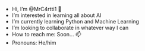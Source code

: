 - Hi, I’m @MrC4rtti1 👋
- I’m interested in learning all about AI 
- I’m currently learning Python and Machine Learning
- I’m looking to collaborate in whatever way I can
- How to reach me: Soon... 📫
- Pronouns: He/him
